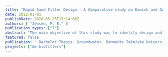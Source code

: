 ```yaml
---
title: "Rapid Sand Filter Design - A Comparative study on Danish and German groundwater treatment. – Bachelor Thesis, , 114."
date: 2012-01-01
publishDate: 2020-05-25T15:14:06Z
authors: [ "Jensen, P. R." ]
publication_types: ["7"]
abstract: "The main objective of this study was to identify design and operational differences between the Danish and the German waterworks in order to learn if the groundwater treatment in the Danish and German water supplies is comparable. Furthermore, the aim is to compile existing national designs to create an overview of Danish and German designs, respectively. The work was carried out with an emphasis on iron, manganese, and ammonium removal, and thus the aeration and filtration method were evaluated. Design differences in groundwater treatment between 19 Danish waterworks, 9 waterworks from Berlin and 3 from Hamburg were compiled. The design differences were revealed by questionnaires, review of standards, and an expert interview. The most significant difference was the design of the filters. In Denmark most of the waterworks apply two-stage filtration, where both pre- and afterfilters consist of quartz. A total of 69 % of the Danish filters used in the project had a supporting layer. The average height of the Danish filters was 1.05 meter and 0.66 meter for prefilter and afterfilter, respectively. In Berlin and Hamburg the most applied filtration type was a single filtration through a mono-media (quartz) filter with an average filter height of 2 meters. Half of them (47%) were constructed with a supporting layer. In all filtration types identified in this study the average German filter height exceeded the average Danish. While the grain size distribution in the effective filter layer was found to be relatively alike and within the range of 1 to 3 mm, with a slightly larger grain size in the Danish filters. The grain size found in the Danish supporting layer was much larger than in the German supporting layers. Furthermore, a special design for prefilters, so-called roughing filters, was identified in Copenhagen waterworks, where the grain size distribution was between 24 and 150 mm. Despite the generally smaller grain size, the average filter velocity was found to be slightly larger in the German filters. The application of aerators and the backwashing procedure in Denmark and Germany were found be different. In Denmark the most frequently found aerators are the stairs aerator and the multiple slat tray aerator, whilst in Germany the most applied forms of aerators are spray aerators and waterfall aerators. The backwashing procedure in Denmark was mainly found (37 %) as a combination of first an air flush, and then water, whilst the most frequently found (50 %) backwashing procedure in Germany was a combination with an additional simultaneous air and water flush in between the separate air and water flushes. The more extensive backwashing procedure in the German filter is believed to be connected to the higher height of the filters. Empty-bed contact time was calculated, and was found to be significantly shorter in the Danish filters, where the average empty-bed contact time was 23 minutes, compared to an average of 38 minutes in the German filters. The water chemistry suggested that the groundwater types found in Denmark, Berlin and Hamburg are similar, but this was not investigated further. The conclusion was that the filters in Denmark are not comparable to the filters found in Berlin and Hamburg, based on the fundamental differences in the construction concerning the filter height, grain size, and numbers of filter steps and the resulting diverse EBCT. The difference in filter designs needs to be considered when applying future research to both supplies."
featured: false
publication: ' Bachelor Thesis. Groundwater. Danmarks Tekniske Universitet, Lyngby, Dänemark'
projects: ["dw-biofilters"]
---
```


